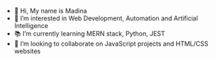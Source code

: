- 👋 Hi, My name is Madina
- 👀 I’m interested in Web Development, Automation and Artificial Intelligence
- 📚 I’m currently learning MERN stack, Python, JEST
- 💞️ I’m looking to collaborate on JavaScript projects and HTML/CSS websites

<!---
madina0801/madina0801 is a ✨ special ✨ repository because its `README.md` (this file) appears on your GitHub profile.
You can click the Preview link to take a look at your changes.
--->
